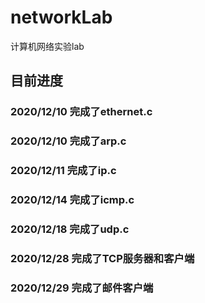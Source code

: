 # networkLab
计算机网络实验lab

## 目前进度

### 2020/12/10 完成了ethernet.c

### 2020/12/10 完成了arp.c

### 2020/12/11 完成了ip.c

### 2020/12/14 完成了icmp.c

### 2020/12/18 完成了udp.c

### 2020/12/28 完成了TCP服务器和客户端

### 2020/12/29 完成了邮件客户端